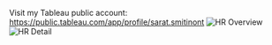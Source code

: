 Visit my Tableau public account: https://public.tableau.com/app/profile/sarat.smitinont
![HR  Overview](https://github.com/user-attachments/assets/13c4d583-14e9-417c-a5a4-a92961e65741)
![HR  Detail](https://github.com/user-attachments/assets/4efaac67-c37c-43b4-8cc8-e40e22555d31)
